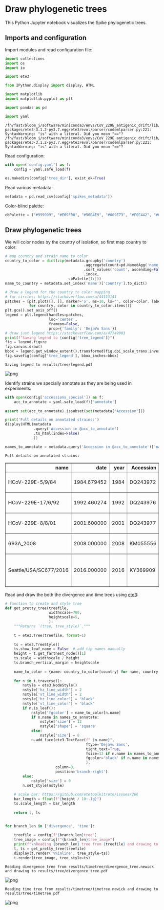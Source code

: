 # Draw phylogenetic trees
This Python Jupyter notebook visualizes the Spike phylogenetic trees.

## Imports and configuration
Import modules and read configuration file:


```python
import collections
import os
import io

import ete3

from IPython.display import display, HTML

import matplotlib
import matplotlib.pyplot as plt

import pandas as pd

import yaml
```

    /fh/fast/bloom_j/software/miniconda3/envs/CoV_229E_antigenic_drift/lib/python3.8/site-packages/ete3-3.1.2-py3.7.egg/ete3/evol/parser/codemlparser.py:221: SyntaxWarning: "is" with a literal. Did you mean "=="?
    /fh/fast/bloom_j/software/miniconda3/envs/CoV_229E_antigenic_drift/lib/python3.8/site-packages/ete3-3.1.2-py3.7.egg/ete3/evol/parser/codemlparser.py:221: SyntaxWarning: "is" with a literal. Did you mean "=="?


Read configuration:


```python
with open('config.yaml') as f:
    config = yaml.safe_load(f)
    
os.makedirs(config['tree_dir'], exist_ok=True)
```

Read various metadata:


```python
metadata = pd.read_csv(config['spikes_metadata'])
```

Color-blind palette:


```python
cbPalette = ("#999999", "#E69F00", "#56B4E9", "#009E73", "#F0E442", "#0072B2", "#D55E00", "#CC79A7")
```

## Draw phylogenetic trees
We will color nodes by the country of isolation, so first map country to color:


```python
# map country and strain name to color
country_to_color = dict(zip(metadata.groupby('country')
                                    .aggregate(count=pd.NamedAgg('name', 'count'))
                                    .sort_values('count', ascending=False)
                                    .index,
                             cbPalette[1:]))
name_to_country = metadata.set_index('name')['country'].to_dict()

# draw a legend for the country to color mapping
# for circles: https://stackoverflow.com/a/44113141
patches = [plt.plot([], [], marker='o', ms=10, ls='', color=color, label=country)[0]
           for country, color in country_to_color.items()]
plt.gca().set_axis_off()
legend = plt.legend(handles=patches,
                    loc='center',
                    frameon=False,
                    prop={'family': 'DejaVu Sans'})
# draw just legend https://stackoverflow.com/a/47749903
print(f"Saving legend to {config['tree_legend']}")
fig = legend.figure
fig.canvas.draw()
bbox = legend.get_window_extent().transformed(fig.dpi_scale_trans.inverted())
fig.savefig(config['tree_legend'], bbox_inches=bbox)
```

    Saving legend to results/tree/legend.pdf



    
![png](draw_trees_files/draw_trees_10_1.png)
    


Identify strains we specially annotate as they are being used in experiments:


```python
with open(config['accessions_special']) as f:
    acc_to_annotate = yaml.safe_load(f)['annotate']
    
assert set(acc_to_annotate).issubset(set(metadata['Accession']))

print('Full details on annotated strains:')
display(HTML(metadata
             .query('Accession in @acc_to_annotate')
             .to_html(index=False)
             ))

names_to_annotate = metadata.query('Accession in @acc_to_annotate')['name'].tolist()
```

    Full details on annotated strains:



<table border="1" class="dataframe">
  <thead>
    <tr style="text-align: right;">
      <th>name</th>
      <th>date</th>
      <th>year</th>
      <th>Accession</th>
      <th>Authors</th>
      <th>Geo_Location</th>
      <th>country</th>
      <th>collection_date</th>
      <th>GenBank_Title</th>
      <th>n_redundant_seqs</th>
    </tr>
  </thead>
  <tbody>
    <tr>
      <td>HCoV-229E-5/9/84</td>
      <td>1984.679452</td>
      <td>1984</td>
      <td>DQ243972</td>
      <td>Chibo,D., Birch,C., Birch,C.J.</td>
      <td>Australia</td>
      <td>Australia</td>
      <td>1984-09-05</td>
      <td>Human coronavirus 229E isolate HCoV-229E-5/9/84 spike glycoprotein (S) gene, complete cds</td>
      <td>1</td>
    </tr>
    <tr>
      <td>HCoV-229E-17/6/92</td>
      <td>1992.460274</td>
      <td>1992</td>
      <td>DQ243976</td>
      <td>Chibo,D., Birch,C., Birch,C.J.</td>
      <td>Australia</td>
      <td>Australia</td>
      <td>1992-06-17</td>
      <td>Human coronavirus 229E isolate HCoV-229E-17/6/92 spike glycoprotein (S) gene, complete cds</td>
      <td>1</td>
    </tr>
    <tr>
      <td>HCoV-229E-8/8/01</td>
      <td>2001.600000</td>
      <td>2001</td>
      <td>DQ243977</td>
      <td>Chibo,D., Birch,C., Birch,C.J.</td>
      <td>Australia</td>
      <td>Australia</td>
      <td>2001-08-08</td>
      <td>Human coronavirus 229E strain HCoV-229E-8/8/01 spike glycoprotein (S) gene, complete cds</td>
      <td>2</td>
    </tr>
    <tr>
      <td>693A_2008</td>
      <td>2008.000000</td>
      <td>2008</td>
      <td>KM055556</td>
      <td>Zhang,Y., Ren,L., Wang,J.</td>
      <td>China</td>
      <td>China</td>
      <td>2008-01-01</td>
      <td>Human coronavirus 229E isolate 693A_2008 spike glycoprotein (S) gene, complete cds</td>
      <td>1</td>
    </tr>
    <tr>
      <td>Seattle/USA/SC677/2016</td>
      <td>2016.000000</td>
      <td>2016</td>
      <td>KY369909</td>
      <td>Greninger,A.L., Makhsous,N., Kuypers,J.M., Shean,R.C., Jerome,K.R.</td>
      <td>USA</td>
      <td>USA</td>
      <td>2016-01-01</td>
      <td>Human coronavirus 229E strain HCoV_229E/Seattle/USA/SC677/2016, complete genome</td>
      <td>3</td>
    </tr>
  </tbody>
</table>


Read and draw the both the divergence and time trees using [ete3](http://etetoolkit.org/):


```python
# function to create and style tree
def get_pretty_tree(treefile,
                    widthscale=700,
                    heightscale=5,
                    ):
    """Returns `(tree, tree_style)`."""
    
    t = ete3.Tree(treefile, format=1)
    
    ts = ete3.TreeStyle()
    ts.show_leaf_name = False  # add tip names manually
    height = t.get_farthest_node()[1]
    ts.scale = widthscale / height
    ts.branch_vertical_margin = heightscale
    
    name_to_color = {name: country_to_color[country] for name, country in name_to_country.items()}
    
    for n in t.traverse():
        nstyle = ete3.NodeStyle()
        nstyle['hz_line_width'] = 2
        nstyle['vt_line_width'] = 2
        nstyle['hz_line_color'] = 'black'
        nstyle['vt_line_color'] = 'black'
        if n.is_leaf():
            nstyle['fgcolor'] = name_to_color[n.name]
            if n.name in names_to_annotate:
                nstyle['size'] = 12
                nstyle['shape'] = 'square'
            else:
                nstyle['size'] = 8
            n.add_face(ete3.TextFace(f" {n.name}",
                                     ftype='Dejavu Sans',
                                     tight_text=True,
                                     fsize=12 if n.name in names_to_annotate else 8,
                                     fgcolor='black' if n.name in names_to_annotate else cbPalette[0],
                                     ),
                       column=0,
                       position='branch-right')
        else:
            nstyle['size'] = 0
        n.set_style(nstyle)
        
    # scale bar: https://github.com/etetoolkit/ete/issues/266
    bar_length = float(f"{height / 10:.1g}")
    ts.scale_length = bar_length
         
    return t, ts
    

for branch_len in ['divergence', 'time']:
    
    treefile = config[f"{branch_len}tree"]
    tree_image = config[f"{branch_len}tree_image"]
    print(f"\nReading {branch_len} tree from {treefile} and drawing to {tree_image}")
    t, ts = get_pretty_tree(treefile)
    display(t.render('%%inline', tree_style=ts))
    t.render(tree_image, tree_style=ts)

```

    
    Reading divergence tree from results/timetree/divergence_tree.newick and drawing to results/tree/divergence_tree.pdf



    
![png](draw_trees_files/draw_trees_14_1.png)
    


    
    Reading time tree from results/timetree/timetree.newick and drawing to results/tree/timetree.pdf



    
![png](draw_trees_files/draw_trees_14_3.png)
    



```python

```
